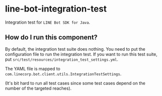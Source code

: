 # line-bot-integration-test

Integration test for `LINE Bot SDK for Java`.

## How do I run this component?

By default, the integration test suite does nothing. You need to put the configuration file to run the integration test.
If you want to run this test suite, put `src/test/resources/integration_test_settings.yml`.

The YAML file is mapped to `com.linecorp.bot.client.utils.IntegrationTestSettings`.

(It's bit hard to run all test cases since some test cases depend on the number of the targeted reaches).
